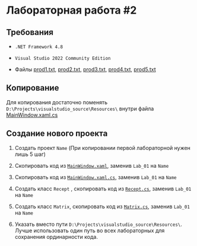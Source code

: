 # Лабораторная работа #2

## Требования

- `.NET Framework 4.8`

- `Visual Studio 2022 Community Edition`

- Файлы [prod1.txt](./../Resources/prod1.txt), [prod2.txt](./../Resources/prod2.txt), [prod3.txt](./../Resources/prod3.txt), [prod4.txt](./../Resources/prod4.txt), [prod5.txt](./../Resources/prod5.txt)

## Копирование

Для копирования достаточно поменять `D:\Projects\visualstudio_source\Resources\` внутри файла [MainWindow.xaml.cs](./MainWindow.xaml.cs)

## Создание нового проекта

1. Создать проект `Name` (При копировании первой лабораторной нужен лишь 5 шаг)

2. Скопировать код из [`MainWindow.xaml`](./MainWindow.xaml), заменив `Lab_01` на `Name`

3. Скопировать код из [`MainWindow.xaml.cs`](./MainWindow.xaml.cs), заменив `Lab_01` на `Name`

4. Создать класс `Recept` , скопировать код из [`Recept.cs`](./Recept.cs), заменив `Lab_01` на `Name`

5. Создать класс `Matrix`, скопировать код из [`Matrix.cs`](./Matrix.cs), заменив `Lab_01` на `Name`

6. Указать вместо пути `D:\Projects\visualstudio_source\Resources\`. Лучше использовать один путь во всех лабораторных для сохранения ординарности кода.
